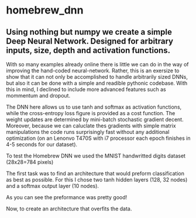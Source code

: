 # homebrew_dnn
## Using nothing but numpy we create a simple Deep Neural Network. Designed for arbitrary inputs, size, depth and activation functions. 

With so many examples already online there is little we can do in the way of improving the hand-coded neural-network. Rather, this is an exersize to show that it can not only be accomplished to handle arbitrarily sized DNNs, but also it can be done with a simple and readible pythonic codebase. With this in mind, I declined to include more advanced features such as mommentum and dropout. 

The DNN here allows us to use tanh and softmax as activation functions, while the cross-entropy loss figure is provided as a cost function. The weight updates are determined by mini-batch stochastic gradient decent. Moreover, because we can caluclate thes gradients with simple matrix manipulations the code runs surprisingly fast without any additional optimization (on an Lenonvo T470S with i7 processor each epoch finishes in 4-5 seconds for our dataset).

To test the Homebrew DNN we used the MNIST handwritted digits dataset (28x28=784 pixels)

The first task was to find an architecture that would preform classification as best as possible. For this I chose two tanh hidden layers (128, 32 nodes) and a softmax output layer (10 nodes).



As you can see the preformance was pretty good!

Now, to create an architecture that overfits the data. 
